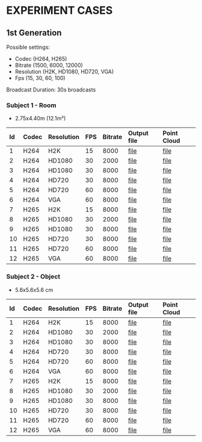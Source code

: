 # EXPERIMENT CASES
## 1st Generation

Possible settings:
* Codec       (H264, H265)
* Bitrate     (1500, 6000, 12000)
* Resolution  (H2K, HD1080, HD720, VGA)
* Fps         (15, 30, 60, 100)

Broadcast Duration: 30s broadcasts

### Subject 1 - Room
* 2.75x4.40m (12.1m²)

| Id | Codec | Resolution | FPS | Bitrate | Output file                                         | Point Cloud                                        |
|:---|:------|:-----------|:----|:--------|:---------------------------------------------------|:---------------------------------------------------|
| 1  | H264  | H2K        | 15  | 8000    | [file](./receiver/experiments/gen-1/1715434344.csv) | [file](./receiver/experiments/gen-1/) |
| 2  | H264  | HD1080     | 30  | 2000    | [file](./receiver/experiments/gen-1/1715434671.csv) | [file](./receiver/experiments/gen-1/) |
| 3  | H264  | HD1080     | 30  | 8000    | [file](./receiver/experiments/gen-1/1715436353.csv) | [file](./receiver/experiments/gen-1/) |
| 4  | H264  | HD720      | 30  | 8000    | [file](./receiver/experiments/gen-1/1715436468.csv) | [file](./receiver/experiments/gen-1/) |
| 5  | H264  | HD720      | 60  | 8000    | [file](./receiver/experiments/gen-1/1715436534.csv) | [file](./receiver/experiments/gen-1/) |
| 6  | H264  | VGA        | 60  | 8000    | [file](./receiver/experiments/gen-1/1715436588.csv) | [file](./receiver/experiments/gen-1/) |
| 7  | H265  | H2K        | 15  | 8000    | [file](./receiver/experiments/gen-1/) | [file](./receiver/experiments/gen-1/) |
| 8  | H265  | HD1080     | 30  | 2000    | [file](./receiver/experiments/gen-1/) | [file](./receiver/experiments/gen-1/) |
| 9  | H265  | HD1080     | 30  | 8000    | [file](./receiver/experiments/gen-1/) | [file](./receiver/experiments/gen-1/) |
| 10 | H265  | HD720      | 30  | 8000    | [file](./receiver/experiments/gen-1/) | [file](./receiver/experiments/gen-1/) |
| 11 | H265  | HD720      | 60  | 8000    | [file](./receiver/experiments/gen-1/) | [file](./receiver/experiments/gen-1/) |
| 12 | H265  | VGA        | 60  | 8000    | [file](./receiver/experiments/gen-1/) | [file](./receiver/experiments/gen-1/) |

### Subject 2 - Object
* 5.6x5.6x5.6 cm

| Id | Codec | Resolution | FPS | Bitrate | Output file                                         | Point Cloud                                        |
|:---|:------|:-----------|:----|:--------|:---------------------------------------------------|:---------------------------------------------------|
| 1  | H264  | H2K        | 15  | 8000    | [file](./receiver/experiments/gen-1/1715434344.csv) | [file](./receiver/experiments/gen-1/) |
| 2  | H264  | HD1080     | 30  | 2000    | [file](./receiver/experiments/gen-1/1715434671.csv) | [file](./receiver/experiments/gen-1/) |
| 3  | H264  | HD1080     | 30  | 8000    | [file](./receiver/experiments/gen-1/1715436353.csv) | [file](./receiver/experiments/gen-1/) |
| 4  | H264  | HD720      | 30  | 8000    | [file](./receiver/experiments/gen-1/1715436468.csv) | [file](./receiver/experiments/gen-1/) |
| 5  | H264  | HD720      | 60  | 8000    | [file](./receiver/experiments/gen-1/1715436534.csv) | [file](./receiver/experiments/gen-1/) |
| 6  | H264  | VGA        | 60  | 8000    | [file](./receiver/experiments/gen-1/1715436588.csv) | [file](./receiver/experiments/gen-1/) |
| 7  | H265  | H2K        | 15  | 8000    | [file](./receiver/experiments/gen-1/) | [file](./receiver/experiments/gen-1/) |
| 8  | H265  | HD1080     | 30  | 2000    | [file](./receiver/experiments/gen-1/) | [file](./receiver/experiments/gen-1/) |
| 9  | H265  | HD1080     | 30  | 8000    | [file](./receiver/experiments/gen-1/) | [file](./receiver/experiments/gen-1/) |
| 10 | H265  | HD720      | 30  | 8000    | [file](./receiver/experiments/gen-1/) | [file](./receiver/experiments/gen-1/) |
| 11 | H265  | HD720      | 60  | 8000    | [file](./receiver/experiments/gen-1/) | [file](./receiver/experiments/gen-1/) |
| 12 | H265  | VGA        | 60  | 8000    | [file](./receiver/experiments/gen-1/) | [file](./receiver/experiments/gen-1/) |